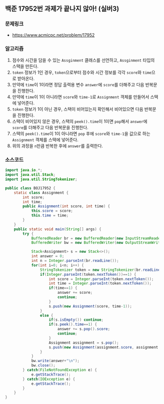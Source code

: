 ## 백준 17952번 과제가 끝나지 않아! (실버3)

### 문제링크
- https://www.acmicpc.net/problem/17952

### 알고리즘
1. 점수와 시간을 담을 수 있는 `Assginment` 클래스를 선언하고, `Assginment` 타입의 스택을 만든다.
2. `token` 정보가 1인 경우, `token`으로부터 점수와 시간 정보를 각각 `score`와 `time`으로 받아온다.
3. 만약에 `time`이 1이라면 정답 출력용 변수 `answer`에 `score`를 더해주고 다음 반복문을 진행한다.
4. 만약에 `time`이 1이 아니라면 `score`와 `time-1`로 `Assignment` 객체를 만들어서 스택에 넣어준다.
5. `token` 정보가 1이 아닌 경우, 스택이 비어있는지 확인해서 비어있으면 다음 반복문을 진행한다.
6. 스택이 비어있지 않은 경우, 스택의 `peek().time`이 1이면 `pop`해서 `answer`에 `score`를 더해주고 다음 반복문을 진행한다.
7. 스택의 `peek().time`이 1이 아니라면 `pop` 후에 `score`와 `time-1`을 값으로 하는 `Assignment` 객체를 스택에 넣어준다.
8. 위의 과정을 `n`만큼 반복한 후에 `answer`를 출력한다.

### 소스코드
```java
import java.io.*;
import java.util.Stack;
import java.util.StringTokenizer;

public class BOJ17952 {
    static class Assignment {
        int score;
        int time;
        public Assignment(int score, int time) {
            this.score = score;
            this.time = time;
        }
    }
    public static void main(String[] args) {
        try {
            BufferedReader br = new BufferedReader(new InputStreamReader(System.in));
            BufferedWriter bw = new BufferedWriter(new OutputStreamWriter(System.out));

            Stack<Assignment> s = new Stack<>();
            int answer = 0;
            int n = Integer.parseInt(br.readLine());
            for(int i=0; i<n; i++) {
                StringTokenizer token = new StringTokenizer(br.readLine());
                if(Integer.parseInt(token.nextToken())==1) {
                    int score = Integer.parseInt(token.nextToken());
                    int time = Integer.parseInt(token.nextToken());
                    if(time==1) {
                        answer += score;
                        continue;
                    }
                    s.push(new Assignment(score, time-1));
                }
                else {
                    if(s.isEmpty()) continue;
                    if(s.peek().time==1) {
                        answer += s.pop().score;
                        continue;
                    }
                    Assignment assignment = s.pop();
                    s.push(new Assignment(assignment.score, assignment.time-1));
                }
            }
            bw.write(answer+"\n");
            bw.close();
        } catch(FileNotFoundException e) {
            e.getStackTrace();
        } catch(IOException e) {
            e.getStackTrace();
        }
    }
}
```